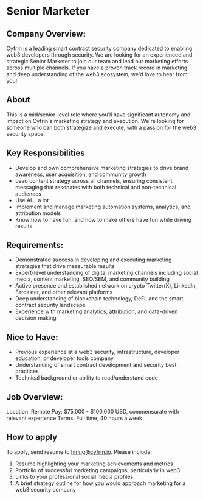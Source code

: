 # Senior Marketer

## Company Overview:

Cyfrin is a leading smart contract security company dedicated to enabling web3 developers through security. We are looking for an experienced and strategic Senior Marketer to join our team and lead our marketing efforts across multiple channels. If you have a proven track record in marketing and deep understanding of the web3 ecosystem, we'd love to hear from you!

## About

This is a mid/senior-level role where you'll have significant autonomy and impact on Cyfrin's marketing strategy and execution. We're looking for someone who can both strategize and execute, with a passion for the web3 security space.

## Key Responsibilities

- Develop and own comprehensive marketing strategies to drive brand awareness, user acquisition, and community growth
- Lead content strategy across all channels, ensuring consistent messaging that resonates with both technical and non-technical audiences
- Use AI... a lot
- Implement and manage marketing automation systems, analytics, and attribution models
- Know how to have fun, and how to make others have fun while driving results

## Requirements:

- Demonstrated success in developing and executing marketing strategies that drive measurable results
- Expert-level understanding of digital marketing channels including social media, content marketing, SEO/SEM, and community building
- Active presence and established network on crypto Twitter(X), LinkedIn, Farcaster, and other relevant platforms
- Deep understanding of blockchain technology, DeFi, and the smart contract security landscape
- Experience with marketing analytics, attribution, and data-driven decision making

## Nice to Have:

- Previous experience at a web3 security, infrastructure, developer education, or developer tools company
- Understanding of smart contract development and security best practices
- Technical background or ability to read/understand code

## Job Overview:

Location: Remote
Pay: $75,000 - $100,000 USD, commensurate with relevant experience
Terms: Full time, 40 hours a week

## How to apply

To apply, send resume to hiring@cyfrin.io. Please include:

1. Resume highlighting your marketing achievements and metrics
2. Portfolio of successful marketing campaigns, particularly in web3
3. Links to your professional social media profiles
4. A brief strategy outline for how you would approach marketing for a web3 security company
